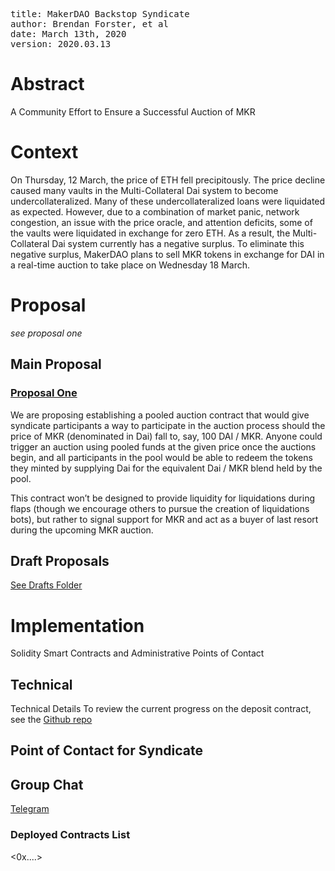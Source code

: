 <pre>
title: MakerDAO Backstop Syndicate
author: Brendan Forster, et al
date: March 13th, 2020
version: 2020.03.13
</pre>

# Abstract
A Community Effort to Ensure a Successful Auction of MKR

# Context
On Thursday, 12 March, the price of ETH fell precipitously. The price decline caused many vaults in the Multi-Collateral Dai system to become undercollateralized. Many of these undercollateralized loans were liquidated as expected. However, due to a combination of market panic, network congestion, an issue with the price oracle, and attention deficits, some of the vaults were liquidated in exchange for zero ETH. As a result, the Multi-Collateral Dai system currently has a negative surplus. To eliminate this negative surplus, MakerDAO plans to sell MKR tokens in exchange for DAI in a real-time auction to take place on Wednesday 18 March.

# Proposal 
*see proposal one*

## Main Proposal 

### [Proposal One](https://docs.google.com/document/d/1miS-snhSYBKwjQHM1MOPnLZZl9i2gj3zTcvuQWecV2M/edit#)
We are proposing establishing a pooled auction contract that would give syndicate participants a way to participate in the auction process should the price of MKR (denominated in Dai) fall to, say, 100 DAI / MKR. Anyone could trigger an auction using pooled funds at the given price once the auctions begin, and all participants in the pool would be able to redeem the tokens they minted by supplying Dai for the equivalent Dai / MKR blend held by the pool.

This contract won’t be designed to provide liquidity for liquidations during flaps (though we encourage others to pursue the creation of liquidations bots), but rather to signal support for MKR and act as a buyer of last resort during the upcoming MKR auction.

## Draft Proposals 
[See Drafts Folder](./documents/draft-proposals)

# Implementation
Solidity Smart Contracts and Administrative Points of Contact

## Technical

Technical Details
To review the current progress on the deposit contract, see the [Github repo](https://github.com/backstop-syndicate/dai-backstop-syndicate)

## Point of Contact for Syndicate
<to be determined> 

## Group Chat 
[Telegram](https://t.me/backstopsyndicate)

### Deployed Contracts List
<0x....>